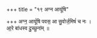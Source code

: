 +++
title = "१९ अग्न आयूंषि"

+++
अग्न॒ आयूं॑षि पवस॒ आ सु॒वोर्ज॒मिषं॑ च नः ।  
आ॒रे बा॑धस्व दु॒च्छुना॑म् ॥